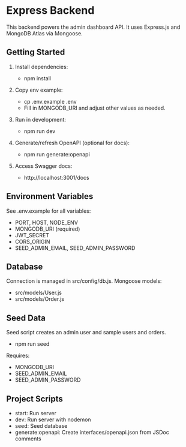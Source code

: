 # Express Backend

This backend powers the admin dashboard API. It uses Express.js and MongoDB Atlas via Mongoose.

## Getting Started

1. Install dependencies:
   - npm install

2. Copy env example:
   - cp .env.example .env
   - Fill in MONGODB_URI and adjust other values as needed.

3. Run in development:
   - npm run dev

4. Generate/refresh OpenAPI (optional for docs):
   - npm run generate:openapi

5. Access Swagger docs:
   - http://localhost:3001/docs

## Environment Variables

See .env.example for all variables:
- PORT, HOST, NODE_ENV
- MONGODB_URI (required)
- JWT_SECRET
- CORS_ORIGIN
- SEED_ADMIN_EMAIL, SEED_ADMIN_PASSWORD

## Database

Connection is managed in src/config/db.js. Mongoose models:
- src/models/User.js
- src/models/Order.js

## Seed Data

Seed script creates an admin user and sample users and orders.

- npm run seed

Requires:
- MONGODB_URI
- SEED_ADMIN_EMAIL
- SEED_ADMIN_PASSWORD

## Project Scripts

- start: Run server
- dev: Run server with nodemon
- seed: Seed database
- generate:openapi: Create interfaces/openapi.json from JSDoc comments
